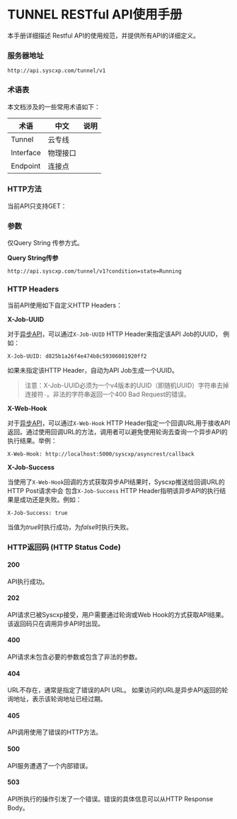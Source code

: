 # TUNNEL RESTful API使用手册

本手册详细描述 Restful API的使用规范，并提供所有API的详细定义。

### 服务器地址

```$xslt
http://api.syscxp.com/tunnel/v1
```

### 术语表

本文档涉及的一些常用术语如下：

|术语|中文|说明|
|---|---|---|
|Tunnel|云专线||
|Interface|物理接口||
|Endpoint|连接点||


### HTTP方法

当前API只支持GET：

### 参数

仅Query String 传参方式。

**Query String传参**

```$xslt
http://api.syscxp.com/tunnel/v1?condition=state=Running
```

### HTTP Headers

当前API使用如下自定义HTTP Headers：


<a name="X-Job-UUID">**X-Job-UUID**</a>

对于[异步API](#async_api)，可以通过`X-Job-UUID` HTTP Header来指定该API Job的UUID，
例如：
```$xslt
X-Job-UUID: d825b1a26f4e474b8c59306081920ff2
```

如果未指定该HTTP Header，自动为API Job生成一个UUID。

>注意：X-Job-UUID必须为一个v4版本的UUID（即随机UUID）字符串去掉连接符`-`。非法的字符串返回一个400 Bad Request的错误。

<a name="X-Web-Hook">**X-Web-Hook**</a>

对于[异步API](#async_api)，可以通过`X-Web-Hook` HTTP Header指定一个回调URL用于接收API
返回。通过使用回调URL的方法，调用者可以避免使用轮询去查询一个异步API的执行结果。举例：

```$xslt
X-Web-Hook: http://localhost:5000/syscxp/asyncrest/callback
```

**X-Job-Success**

当使用了`X-Web-Hook`回调的方式获取异步API结果时，Syscxp推送给回调URL的HTTP Post请求中会
包含`X-Job-Success` HTTP Header指明该异步API的执行结果是成功还是失败。例如：

```$xslt
X-Job-Success: true
```

当值为*true*时执行成功，为*false*时执行失败。

### HTTP返回码 (HTTP Status Code)

#### 200

API执行成功。

#### 202

API请求已被Syscxp接受，用户需要通过轮询或Web Hook的方式获取API结果。该返回码只在调用异步API时出现。

#### 400

API请求未包含必要的参数或包含了非法的参数。

#### 404

URL不存在，通常是指定了错误的API URL。
如果访问的URL是异步API返回的轮询地址，表示该轮询地址已经过期。

#### 405

API调用使用了错误的HTTP方法。

#### 500

API服务遭遇了一个内部错误。

#### 503

API所执行的操作引发了一个错误。错误的具体信息可以从HTTP Response Body。



